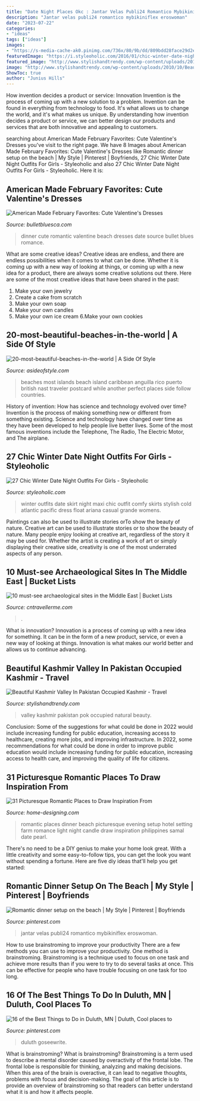 ```yaml
---
title: "Date Night Places Okc : Jantar Velas Publi24 Romantico Mybikiniflex Eroswoman"
description: "Jantar velas publi24 romantico mybikiniflex eroswoman"
date: "2023-07-22"
categories:
- "ideas"
tags: ["ideas"]
images:
- "https://s-media-cache-ak0.pinimg.com/736x/80/9b/dd/809bdd28face29d2e642ca43d00f5d49.jpg"
featuredImage: "https://i.styleoholic.com/2016/01/chic-winter-date-night-outfits-for-girls-8.jpg"
featured_image: "http://www.stylishandtrendy.com/wp-content/uploads/2010/10/Beautiful-meadow-PoK.jpg"
image: "http://www.stylishandtrendy.com/wp-content/uploads/2010/10/Beautiful-meadow-PoK.jpg"
ShowToc: true
author: "Junius Hills"
---
```



How invention decides a product or service: Innovation
Invention is the process of coming up with a new solution to a problem. Invention can be found in everything from technology to food. It's what allows us to change the world, and it's what makes us unique. By understanding how invention decides a product or service, we can better design our products and services that are both innovative and appealing to customers.

	

		
searching about American Made February Favorites: Cute Valentine&#039;s Dresses you've visit to the right page. We have 8 Images about American Made February Favorites: Cute Valentine&#039;s Dresses like Romantic dinner setup on the beach | My Style | Pinterest | Boyfriends, 27 Chic Winter Date Night Outfits For Girls - Styleoholic and also 27 Chic Winter Date Night Outfits For Girls - Styleoholic. Here it is:
		
    
## American Made February Favorites: Cute Valentine&#039;s Dresses

<img loading=lazy src="https://bulletbluesca.com/blog/wp-content/uploads/2018/01/romantic-beach-dinner-date.jpg" onerror="this.onerror=null;this.src='https://tse1.mm.bing.net/th?id=OIP.yTvWrUZVxVh8bZzyg4o-wQHaLH&amp;pid=15.1';" alt="American Made February Favorites: Cute Valentine&#039;s Dresses">

_Source: bulletbluesca.com_

>dinner cute romantic valentine beach dresses date source bullet blues romance. 

	

What are some creative ideas?
Creative ideas are endless, and there are endless possibilities when it comes to what can be done. Whether it is coming up with a new way of looking at things, or coming up with a new idea for a product, there are always some creative solutions out there. Here are some of the most creative ideas that have been shared in the past:
1. Make your own jewelry 
2. Create a cake from scratch 
3. Make your own soap 
4. Make your own candles 
5. Make your own ice cream 
6.Make your own cookies 

    
## 20-most-beautiful-beaches-in-the-world | A Side Of Style

<img loading=lazy src="https://asideofstyle.com/wp-content/uploads/2016/03/20-most-beautiful-beaches-in-the-world.jpg" onerror="this.onerror=null;this.src='https://tse1.mm.bing.net/th?id=OIP.40hksMBQtScC_reKFUR7OgHaFj&amp;pid=15.1';" alt="20-most-beautiful-beaches-in-the-world | A Side Of Style">

_Source: asideofstyle.com_

>beaches most islands beach island caribbean anguilla rico puerto british nast traveler postcard while another perfect places side follow countries. 

	

History of invention: How has science and technology evolved over time?
Invention is the process of making something new or different from something existing. Science and technology have changed over time as they have been developed to help people live better lives. Some of the most famous inventions include the Telephone, The Radio, The Electric Motor, and The airplane.

    
## 27 Chic Winter Date Night Outfits For Girls - Styleoholic

<img loading=lazy src="https://i.styleoholic.com/2016/01/chic-winter-date-night-outfits-for-girls-8.jpg" onerror="this.onerror=null;this.src='https://tse4.mm.bing.net/th?id=OIP.scP-VZ7C3vUH_2joS7uFvQHaLH&amp;pid=15.1';" alt="27 Chic Winter Date Night Outfits For Girls - Styleoholic">

_Source: styleoholic.com_

>winter outfits date skirt night maxi chic outfit comfy skirts stylish cold atlantic pacific dress float ariana casual grande womens. 

	

Paintings can also be used to illustrate stories orTo show the beauty of nature.
Creative art can be used to illustrate stories or to show the beauty of nature. Many people enjoy looking at creative art, regardless of the story it may be used for. Whether the artist is creating a work of art or simply displaying their creative side, creativity is one of the most underrated aspects of any person.

    
## 10 Must-see Archaeological Sites In The Middle East | Bucket Lists

<img loading=lazy src="https://www.cntravellerme.com/public/images/2019/11/12/shutterstock_1421490659-(2).jpg" onerror="this.onerror=null;this.src='https://tse2.mm.bing.net/th?id=OIP.nfo6V4PbB8h6KHyb8t6zkAHaE8&amp;pid=15.1';" alt="10 must-see archaeological sites in the Middle East | Bucket Lists">

_Source: cntravellerme.com_

>. 

	

What is innovation?
Innovation is a process of coming up with a new idea for something. It can be in the form of a new product, service, or even a new way of looking at things. Innovation is what makes our world better and allows us to continue advancing.

    
## Beautiful Kashmir Valley In Pakistan Occupied Kashmir - Travel

<img loading=lazy src="http://www.stylishandtrendy.com/wp-content/uploads/2010/10/Beautiful-meadow-PoK.jpg" onerror="this.onerror=null;this.src='https://tse3.mm.bing.net/th?id=OIP.En_-rYMkNOq6fVIzabOeewHaFV&amp;pid=15.1';" alt="Beautiful Kashmir Valley In Pakistan Occupied Kashmir - Travel">

_Source: stylishandtrendy.com_

>valley kashmir pakistan pok occupied natural beauty. 

	

Conclusion: Some of the suggestions for what could be done in 2022 would include increasing funding for public education, increasing access to healthcare, creating more jobs, and improving infrastructure.
In 2022, some recommendations for what could be done in order to improve public education would include increasing funding for public education, increasing access to health care, and improving the quality of life for citizens.

    
## 31 Picturesque Romantic Places To Draw Inspiration From

<img loading=lazy src="http://cdn.home-designing.com/wp-content/uploads/2013/03/Pearl-Farm-Hotel-beach-dinner-set-up-evening.jpg" onerror="this.onerror=null;this.src='https://tse4.mm.bing.net/th?id=OIP.E7x6yyqs0kPdgPstzWJflAHaLB&amp;pid=15.1';" alt="31 Picturesque Romantic Places to Draw Inspiration From">

_Source: home-designing.com_

>romantic places dinner beach picturesque evening setup hotel setting farm romance light night candle draw inspiration philippines samal date pearl. 

	

There's no need to be a DIY genius to make your home look great. With a little creativity and some easy-to-follow tips, you can get the look you want without spending a fortune. Here are five diy ideas that'll help you get started:  

    
## Romantic Dinner Setup On The Beach | My Style | Pinterest | Boyfriends

<img loading=lazy src="https://s-media-cache-ak0.pinimg.com/736x/80/9b/dd/809bdd28face29d2e642ca43d00f5d49.jpg" onerror="this.onerror=null;this.src='https://tse1.mm.bing.net/th?id=OIP.-C7ts_t6nfjoCwdWLlbLTAHaJ4&amp;pid=15.1';" alt="Romantic dinner setup on the beach | My Style | Pinterest | Boyfriends">

_Source: pinterest.com_

>jantar velas publi24 romantico mybikiniflex eroswoman. 

	

How to use brainstroming to improve your productivity
There are a few methods you can use to improve your productivity. One method is brainstroming. Brainstroming is a technique used to focus on one task and achieve more results than if you were to try to do several tasks at once. This can be effective for people who have trouble focusing on one task for too long.

    
## 16 Of The Best Things To Do In Duluth, MN | Duluth, Cool Places To

<img loading=lazy src="https://i.pinimg.com/736x/47/64/27/476427970a98749c4844085852d26596.jpg" onerror="this.onerror=null;this.src='https://tse3.mm.bing.net/th?id=OIP.P8ThjMNpbzsxI4bgP3zVIwHaLG&amp;pid=15.1';" alt="16 of the Best Things to Do in Duluth, MN | Duluth, Cool places to">

_Source: pinterest.com_

>duluth goseewrite. 

	

What is brainstroming?
What is brainstroming? Brainstroming is a term used to describe a mental disorder caused by overactivity of the frontal lobe. The frontal lobe is responsible for thinking, analyzing and making decisions. When this area of the brain is overactive, it can lead to negative thoughts, problems with focus and decision-making. The goal of this article is to provide an overview of brainstroming so that readers can better understand what it is and how it affects people.

